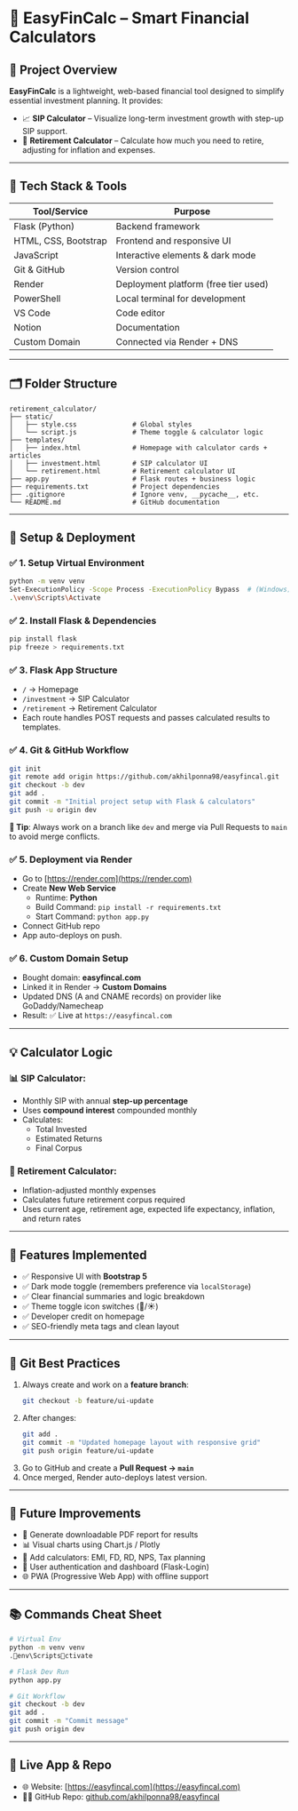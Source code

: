 # 🧮 EasyFinCalc – Smart Financial Calculators

## 📌 Project Overview
**EasyFinCalc** is a lightweight, web-based financial tool designed to simplify essential investment planning. It provides:

- 📈 **SIP Calculator** – Visualize long-term investment growth with step-up SIP support.  
- 👴 **Retirement Calculator** – Calculate how much you need to retire, adjusting for inflation and expenses.

---

## 🧰 Tech Stack & Tools

| Tool/Service            | Purpose                                |
|------------------------|----------------------------------------|
| Flask (Python)         | Backend framework                      |
| HTML, CSS, Bootstrap   | Frontend and responsive UI             |
| JavaScript             | Interactive elements & dark mode       |
| Git & GitHub           | Version control                        |
| Render                 | Deployment platform (free tier used)   |
| PowerShell             | Local terminal for development         |
| VS Code                | Code editor                            |
| Notion                 | Documentation                          |
| Custom Domain          | Connected via Render + DNS             |

---

## 🗂️ Folder Structure

```
retirement_calculator/
├── static/
│   ├── style.css              # Global styles
│   └── script.js              # Theme toggle & calculator logic
├── templates/
│   ├── index.html             # Homepage with calculator cards + articles
│   ├── investment.html        # SIP calculator UI
│   └── retirement.html        # Retirement calculator UI
├── app.py                     # Flask routes + business logic
├── requirements.txt           # Project dependencies
├── .gitignore                 # Ignore venv, __pycache__, etc.
└── README.md                  # GitHub documentation
```

---

## 🚀 Setup & Deployment

### ✅ 1. Setup Virtual Environment

```bash
python -m venv venv
Set-ExecutionPolicy -Scope Process -ExecutionPolicy Bypass  # (Windows)
.\venv\Scripts\Activate
```

### ✅ 2. Install Flask & Dependencies

```bash
pip install flask
pip freeze > requirements.txt
```

### ✅ 3. Flask App Structure

- `/` → Homepage  
- `/investment` → SIP Calculator  
- `/retirement` → Retirement Calculator  
- Each route handles POST requests and passes calculated results to templates.

### ✅ 4. Git & GitHub Workflow

```bash
git init
git remote add origin https://github.com/akhilponna98/easyfincal.git
git checkout -b dev
git add .
git commit -m "Initial project setup with Flask & calculators"
git push -u origin dev
```

**📌 Tip**: Always work on a branch like `dev` and merge via Pull Requests to `main` to avoid merge conflicts.

### ✅ 5. Deployment via Render

- Go to [https://render.com](https://render.com)
- Create **New Web Service**
  - Runtime: **Python**
  - Build Command: `pip install -r requirements.txt`
  - Start Command: `python app.py`
- Connect GitHub repo  
- App auto-deploys on push.

### ✅ 6. Custom Domain Setup

- Bought domain: **easyfincal.com**
- Linked it in Render → **Custom Domains**
- Updated DNS (A and CNAME records) on provider like GoDaddy/Namecheap
- Result: ✅ Live at `https://easyfincal.com`

---

## 💡 Calculator Logic

### 📊 SIP Calculator:
- Monthly SIP with annual **step-up percentage**
- Uses **compound interest** compounded monthly
- Calculates:
  - Total Invested
  - Estimated Returns
  - Final Corpus

### 👵 Retirement Calculator:
- Inflation-adjusted monthly expenses
- Calculates future retirement corpus required
- Uses current age, retirement age, expected life expectancy, inflation, and return rates

---

## 🎨 Features Implemented

- ✅ Responsive UI with **Bootstrap 5**
- ✅ Dark mode toggle (remembers preference via `localStorage`)
- ✅ Clear financial summaries and logic breakdown
- ✅ Theme toggle icon switches (🌙/☀️)
- ✅ Developer credit on homepage
- ✅ SEO-friendly meta tags and clean layout

---

## 📌 Git Best Practices

1. Always create and work on a **feature branch**:
   ```bash
   git checkout -b feature/ui-update
   ```
2. After changes:
   ```bash
   git add .
   git commit -m "Updated homepage layout with responsive grid"
   git push origin feature/ui-update
   ```
3. Go to GitHub and create a **Pull Request → `main`**
4. Once merged, Render auto-deploys latest version.

---

## 📝 Future Improvements

- 📄 Generate downloadable PDF report for results
- 📊 Visual charts using Chart.js / Plotly
- 🧮 Add calculators: EMI, FD, RD, NPS, Tax planning
- 🔐 User authentication and dashboard (Flask-Login)
- 🌐 PWA (Progressive Web App) with offline support

---

## 📚 Commands Cheat Sheet

```bash
# Virtual Env
python -m venv venv
.env\Scriptsctivate

# Flask Dev Run
python app.py

# Git Workflow
git checkout -b dev
git add .
git commit -m "Commit message"
git push origin dev
```

---

## 🔗 Live App & Repo

- 🌐 Website: [https://easyfincal.com](https://easyfincal.com)
- 🧑‍💻 GitHub Repo: [github.com/akhilponna98/easyfincal](https://github.com/akhilponna98/easyfincal)
